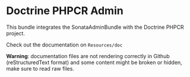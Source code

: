 Doctrine PHPCR Admin
==================

This bundle integrates the SonataAdminBundle with the Doctrine PHPCR project.

Check out the documentation on ``Resources/doc``

**Warning**: documentation files are not rendering correctly in Github (reStructuredText format)
and some content might be broken or hidden, make sure to read raw files.
